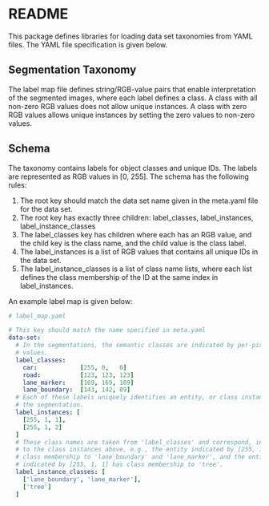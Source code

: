 # README #

This package defines libraries for loading data set taxonomies from YAML files.
The YAML file specification is given below.

## Segmentation Taxonomy ##

The label map file defines string/RGB-value pairs that enable interpretation of
the segmented images, where each label defines a class. A class with all
non-zero RGB values does not allow unique instances. A class with zero RGB
values allows unique instances by setting the zero values to non-zero values.

## Schema ##

The taxonomy contains labels for object classes and unique IDs. The labels are
represented as RGB values in [0, 255]. The schema has the following rules:

1. The root key should match the data set name given in the meta.yaml file for the data set.
1. The root key has exactly three children: label\_classes, label\_instances, label\_instance\_classes
1. The label\_classes key has children where each has an RGB value, and the child key is the class name, and the child value is the class label.
1. The label\_instances is a list of RGB values that contains all unique IDs in the data set.
1. The label\_instance\_classes is a list of class name lists, where each list defines the class membership of the ID at the same index in label\_instances.

An example label map is given below: 

```yaml
# label_map.yaml

# This key should match the name specified in meta.yaml
data-set:
  # In the segmentations, the semantic classes are indicated by per-pixel RGB
  # values.
  label_classes:
    car:            [255, 0,   0]
    road:           [123, 123, 123]
    lane_marker:    [169, 169, 169]
    lane_boundary:  [143, 142, 89]
  # Each of these labels uniquely identifies an entity, or class instance, in
  # the segmentation.
  label_instances: [
    [255, 1, 1],
    [255, 1, 2]
  ]
  # These class names are taken from 'label_classes' and correspond, in order,
  # to the class instances above, e.g., the entity indicated by [255, 1, 1] has
  # class membership to 'lane_boundary' and 'lane_marker', and the entity
  # indicated by [255, 1, 1] has class membership to 'tree'.
  label_instance_classes: [
    ['lane_boundary', 'lane_marker'],
    ['tree']
  ]
```
